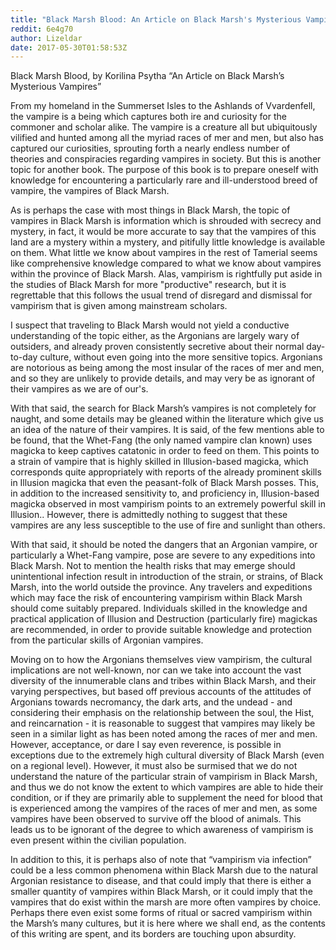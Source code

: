 ```yaml
---
title: "Black Marsh Blood: An Article on Black Marsh's Mysterious Vampires"
reddit: 6e4g70
author: Lizeldar
date: 2017-05-30T01:58:53Z
---
```


Black Marsh Blood, by Korilina Psytha
“An Article on Black Marsh’s Mysterious Vampires”

From my homeland in the Summerset Isles to the Ashlands of Vvardenfell, the vampire is a being which captures both ire and curiosity for the commoner and scholar alike. The vampire is a creature all but ubiquitously vilified and hunted among all the myriad races of mer and men, but also has captured our curiosities, sprouting forth a nearly endless number of theories and conspiracies regarding vampires in society. But this is another topic for another book. The purpose of this book is to prepare oneself with knowledge for encountering a particularly rare and ill-understood breed of vampire, the vampires of Black Marsh.

As is perhaps the case with most things in Black Marsh, the topic of vampires in Black Marsh is information which is shrouded with secrecy and mystery, in fact, it would be more accurate to say that the vampires of this land are a mystery within a mystery, and pitifully little knowledge is available on them. What little we know about vampires in the rest of Tamerial seems like comprehensive knowledge compared to what we know about vampires within the province of Black Marsh. Alas, vampirism is rightfully put aside in the studies of Black Marsh for more "productive" research, but it is regrettable that this follows the usual trend of disregard and dismissal for vampirism that is given among mainstream scholars.

I suspect that traveling to Black Marsh would not yield a conductive understanding of the topic either, as the Argonians are largely wary of outsiders, and already proven consistently secretive about their normal day-to-day culture, without even going into the more sensitive topics. Argonians are notorious as being among the most insular of the races of mer and men, and so they are unlikely to provide details, and may very be as ignorant of their vampires as we are of our's.

With that said, the search for Black Marsh’s vampires is not completely for naught, and some details may be gleaned within the literature which give us an idea of the nature of their vampires. It is said, of the few mentions able to be found, that the Whet-Fang (the only named vampire clan known) uses magicka to keep captives catatonic in order to feed on them. This points to a strain of vampire that is highly skilled in Illusion-based magicka, which corresponds quite appropriately with reports of the already prominent skills in Illusion magicka that even the peasant-folk of Black Marsh posses. This, in addition to the increased sensitivity to, and proficiency in, Illusion-based magicka observed in most vampirism points to an extremely powerful skill in Illusion.. However, there is admittedly nothing to suggest that these vampires are any less susceptible to the use of fire and sunlight than others.

With that said, it should be noted the dangers that an Argonian vampire, or particularly a Whet-Fang vampire, pose are severe to any expeditions into Black Marsh. Not to mention the health risks that may emerge should unintentional infection result in introduction of the strain, or strains, of Black Marsh, into the world outside the province. Any travelers and expeditions which may face the risk of encountering vampirism within Black Marsh should come suitably prepared. Individuals skilled in the knowledge and practical application of Illusion and Destruction (particularly fire) magickas are recommended, in order to provide suitable knowledge and protection from the particular skills of Argonian vampires.

Moving on to how the Argonians themselves view vampirism, the cultural implications are not well-known, nor can we take into account the vast diversity of the innumerable clans and tribes within Black Marsh, and their varying perspectives, but based off previous accounts of the attitudes of Argonians towards necromancy, the dark arts, and the undead - and considering their emphasis on the relationship between the soul, the Hist, and reincarnation - it is reasonable to suggest that vampires may likely be seen in a similar light as has been noted among the races of mer and men. However, acceptance, or dare I say even reverence, is possible in exceptions due to the extremely high cultural diversity of Black Marsh (even on a regional level). However, it must also be surmised that we do not understand the nature of the particular strain of vampirism in Black Marsh, and thus we do not know the extent to which vampires are able to hide their condition, or if they are primarily able to supplement the need for blood that is experienced among the vampires of the races of mer and men, as some vampires have been observed to survive off the blood of animals. This leads us to be ignorant of the degree to which awareness of vampirism is even present within the civilian population.

In addition to this, it is perhaps also of note that “vampirism via infection” could be a less common phenomena within Black Marsh due to the natural Argonian resistance to disease, and that could imply that there is either a smaller quantity of vampires within Black Marsh, or it could imply that the vampires that do exist within the marsh are more often vampires by choice. Perhaps there even exist some forms of ritual or sacred vampirism within the Marsh’s many cultures, but it is here where we shall end, as the contents of this writing are spent, and its borders are touching upon absurdity.
